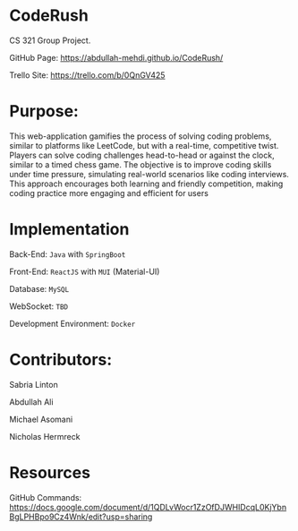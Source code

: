 # CodeRush
CS 321 Group Project.

GitHub Page: https://abdullah-mehdi.github.io/CodeRush/

Trello Site: https://trello.com/b/0QnGV425 

# Purpose:
This web-application gamifies the process of solving coding problems, similar to platforms like LeetCode, but
with a real-time, competitive twist. Players can solve coding challenges head-to-head or against the clock,
similar to a timed chess game. The objective is to improve coding skills under time pressure, simulating
real-world scenarios like coding interviews. This approach encourages both learning and friendly
competition, making coding practice more engaging and efficient for users

# Implementation

Back-End: `Java` with `SpringBoot` 

Front-End: `ReactJS` with `MUI` (Material-UI)

Database: `MySQL`

WebSocket: `TBD`

Development Environment: `Docker`

# Contributors: 

Sabria Linton

Abdullah Ali

Michael Asomani

Nicholas Hermreck

# Resources

GitHub Commands: https://docs.google.com/document/d/1QDLvWocr1ZzOfDJWHIDcqL0KjYbnBgLPHBpo9Cz4Wnk/edit?usp=sharing
